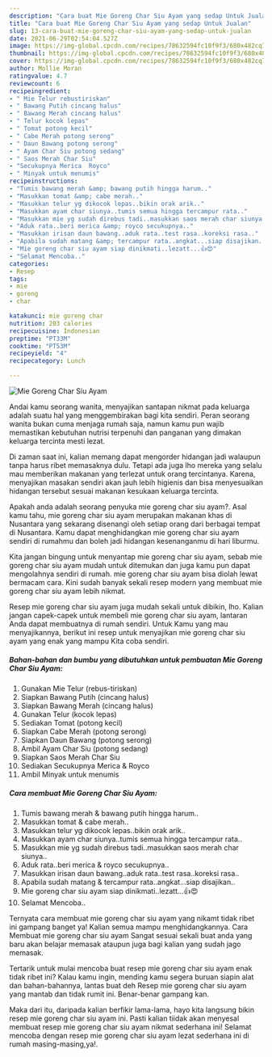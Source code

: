 ```yaml
---
description: "Cara buat Mie Goreng Char Siu Ayam yang sedap Untuk Jualan"
title: "Cara buat Mie Goreng Char Siu Ayam yang sedap Untuk Jualan"
slug: 13-cara-buat-mie-goreng-char-siu-ayam-yang-sedap-untuk-jualan
date: 2021-06-29T02:54:04.527Z
image: https://img-global.cpcdn.com/recipes/78632594fc10f9f3/680x482cq70/mie-goreng-char-siu-ayam-foto-resep-utama.jpg
thumbnail: https://img-global.cpcdn.com/recipes/78632594fc10f9f3/680x482cq70/mie-goreng-char-siu-ayam-foto-resep-utama.jpg
cover: https://img-global.cpcdn.com/recipes/78632594fc10f9f3/680x482cq70/mie-goreng-char-siu-ayam-foto-resep-utama.jpg
author: Mollie Moran
ratingvalue: 4.7
reviewcount: 6
recipeingredient:
- " Mie Telur rebustiriskan"
- " Bawang Putih cincang halus"
- " Bawang Merah cincang halus"
- " Telur kocok lepas"
- " Tomat potong kecil"
- " Cabe Merah potong serong"
- " Daun Bawang potong serong"
- " Ayam Char Siu potong sedang"
- " Saos Merah Char Siu"
- "Secukupnya Merica  Royco"
- " Minyak untuk menumis"
recipeinstructions:
- "Tumis bawang merah &amp; bawang putih hingga harum.."
- "Masukkan tomat &amp; cabe merah.."
- "Masukkan telur yg dikocok lepas..bikin orak arik.."
- "Masukkan ayam char siunya..tumis semua hingga tercampur rata.."
- "Masukkan mie yg sudah direbus tadi..masukkan saos merah char siunya.."
- "Aduk rata..beri merica &amp; royco secukupnya.."
- "Masukkan irisan daun bawang..aduk rata..test rasa..koreksi rasa.."
- "Apabila sudah matang &amp; tercampur rata..angkat...siap disajikan.."
- "Mie goreng char siu ayam siap dinikmati..lezatt...👍😍"
- "Selamat Mencoba.."
categories:
- Resep
tags:
- mie
- goreng
- char

katakunci: mie goreng char 
nutrition: 203 calories
recipecuisine: Indonesian
preptime: "PT33M"
cooktime: "PT53M"
recipeyield: "4"
recipecategory: Lunch

---
```



![Mie Goreng Char Siu Ayam](https://img-global.cpcdn.com/recipes/78632594fc10f9f3/680x482cq70/mie-goreng-char-siu-ayam-foto-resep-utama.jpg)

Andai kamu seorang wanita, menyajikan santapan nikmat pada keluarga adalah suatu hal yang menggembirakan bagi kita sendiri. Peran seorang  wanita bukan cuma menjaga rumah saja, namun kamu pun wajib memastikan kebutuhan nutrisi terpenuhi dan panganan yang dimakan keluarga tercinta mesti lezat.

Di zaman  saat ini, kalian memang dapat mengorder hidangan jadi walaupun tanpa harus ribet memasaknya dulu. Tetapi ada juga lho mereka yang selalu mau memberikan makanan yang terlezat untuk orang tercintanya. Karena, menyajikan masakan sendiri akan jauh lebih higienis dan bisa menyesuaikan hidangan tersebut sesuai makanan kesukaan keluarga tercinta. 



Apakah anda adalah seorang penyuka mie goreng char siu ayam?. Asal kamu tahu, mie goreng char siu ayam merupakan makanan khas di Nusantara yang sekarang disenangi oleh setiap orang dari berbagai tempat di Nusantara. Kamu dapat menghidangkan mie goreng char siu ayam sendiri di rumahmu dan boleh jadi hidangan kesenanganmu di hari liburmu.

Kita jangan bingung untuk menyantap mie goreng char siu ayam, sebab mie goreng char siu ayam mudah untuk ditemukan dan juga kamu pun dapat mengolahnya sendiri di rumah. mie goreng char siu ayam bisa diolah lewat bermacam cara. Kini sudah banyak sekali resep modern yang membuat mie goreng char siu ayam lebih nikmat.

Resep mie goreng char siu ayam juga mudah sekali untuk dibikin, lho. Kalian jangan capek-capek untuk membeli mie goreng char siu ayam, lantaran Anda dapat membuatnya di rumah sendiri. Untuk Kamu yang mau menyajikannya, berikut ini resep untuk menyajikan mie goreng char siu ayam yang enak yang mampu Kita coba sendiri.

<!--inarticleads1-->

##### Bahan-bahan dan bumbu yang dibutuhkan untuk pembuatan Mie Goreng Char Siu Ayam:

1. Gunakan  Mie Telur (rebus-tiriskan)
1. Siapkan  Bawang Putih (cincang halus)
1. Siapkan  Bawang Merah (cincang halus)
1. Gunakan  Telur (kocok lepas)
1. Sediakan  Tomat (potong kecil)
1. Siapkan  Cabe Merah (potong serong)
1. Siapkan  Daun Bawang (potong serong)
1. Ambil  Ayam Char Siu (potong sedang)
1. Siapkan  Saos Merah Char Siu
1. Sediakan Secukupnya Merica &amp; Royco
1. Ambil  Minyak untuk menumis




<!--inarticleads2-->

##### Cara membuat Mie Goreng Char Siu Ayam:

1. Tumis bawang merah &amp; bawang putih hingga harum..
1. Masukkan tomat &amp; cabe merah..
1. Masukkan telur yg dikocok lepas..bikin orak arik..
1. Masukkan ayam char siunya..tumis semua hingga tercampur rata..
1. Masukkan mie yg sudah direbus tadi..masukkan saos merah char siunya..
1. Aduk rata..beri merica &amp; royco secukupnya..
1. Masukkan irisan daun bawang..aduk rata..test rasa..koreksi rasa..
1. Apabila sudah matang &amp; tercampur rata..angkat...siap disajikan..
1. Mie goreng char siu ayam siap dinikmati..lezatt...👍😍
1. Selamat Mencoba..




Ternyata cara membuat mie goreng char siu ayam yang nikamt tidak ribet ini gampang banget ya! Kalian semua mampu menghidangkannya. Cara Membuat mie goreng char siu ayam Sangat sesuai sekali buat anda yang baru akan belajar memasak ataupun juga bagi kalian yang sudah jago memasak.

Tertarik untuk mulai mencoba buat resep mie goreng char siu ayam enak tidak ribet ini? Kalau kamu ingin, mending kamu segera buruan siapin alat dan bahan-bahannya, lantas buat deh Resep mie goreng char siu ayam yang mantab dan tidak rumit ini. Benar-benar gampang kan. 

Maka dari itu, daripada kalian berfikir lama-lama, hayo kita langsung bikin resep mie goreng char siu ayam ini. Pasti kalian tiidak akan menyesal membuat resep mie goreng char siu ayam nikmat sederhana ini! Selamat mencoba dengan resep mie goreng char siu ayam lezat sederhana ini di rumah masing-masing,ya!.

